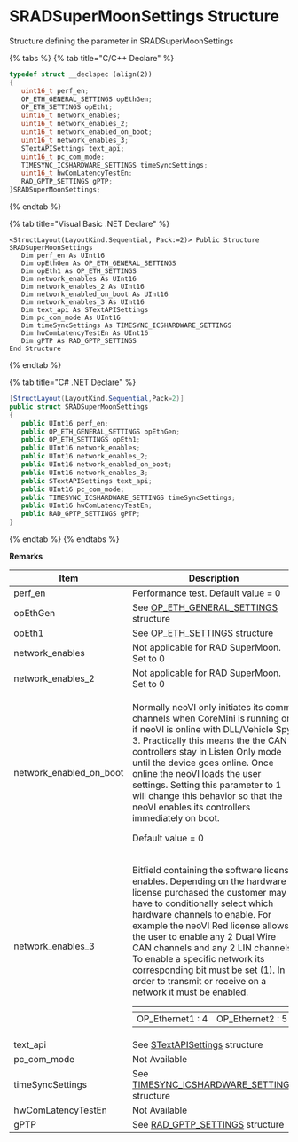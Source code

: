 # SRADSuperMoonSettings Structure

Structure defining the parameter in SRADSuperMoonSettings

{% tabs %}
{% tab title="C/C++ Declare" %}
```cpp
typedef struct __declspec (align(2))
{
   uint16_t perf_en;
   OP_ETH_GENERAL_SETTINGS opEthGen;
   OP_ETH_SETTINGS opEth1;
   uint16_t network_enables;
   uint16_t network_enables_2;
   uint16_t network_enabled_on_boot;
   uint16_t network_enables_3;
   STextAPISettings text_api;
   uint16_t pc_com_mode;
   TIMESYNC_ICSHARDWARE_SETTINGS timeSyncSettings;
   uint16_t hwComLatencyTestEn;
   RAD_GPTP_SETTINGS gPTP;
}SRADSuperMoonSettings;
```
{% endtab %}

{% tab title="Visual Basic .NET Declare" %}
```vbnet
<StructLayout(LayoutKind.Sequential, Pack:=2)> Public Structure SRADSuperMoonSettings
   Dim perf_en As UInt16
   Dim opEthGen As OP_ETH_GENERAL_SETTINGS
   Dim opEth1 As OP_ETH_SETTINGS
   Dim network_enables As UInt16
   Dim network_enables_2 As UInt16
   Dim network_enabled_on_boot As UInt16
   Dim network_enables_3 As UInt16
   Dim text_api As STextAPISettings
   Dim pc_com_mode As UInt16
   Dim timeSyncSettings As TIMESYNC_ICSHARDWARE_SETTINGS
   Dim hwComLatencyTestEn As UInt16
   Dim gPTP As RAD_GPTP_SETTINGS
End Structure
```
{% endtab %}

{% tab title="C# .NET Declare" %}
```csharp
[StructLayout(LayoutKind.Sequential,Pack=2)]
public struct SRADSuperMoonSettings
{
   public UInt16 perf_en;
   public OP_ETH_GENERAL_SETTINGS opEthGen;
   public OP_ETH_SETTINGS opEth1;
   public UInt16 network_enables;
   public UInt16 network_enables_2;
   public UInt16 network_enabled_on_boot;
   public UInt16 network_enables_3;
   public STextAPISettings text_api;
   public UInt16 pc_com_mode;
   public TIMESYNC_ICSHARDWARE_SETTINGS timeSyncSettings;
   public UInt16 hwComLatencyTestEn;
   public RAD_GPTP_SETTINGS gPTP;
}
```
{% endtab %}
{% endtabs %}

**Remarks**

| Item                       | Description                                                                                                                                                                                                                                                                                                                                                                                                                                                                                                                                                                                       |
| -------------------------- | ------------------------------------------------------------------------------------------------------------------------------------------------------------------------------------------------------------------------------------------------------------------------------------------------------------------------------------------------------------------------------------------------------------------------------------------------------------------------------------------------------------------------------------------------------------------------------------------------- |
| perf\_en                   | Performance test. Default value = 0                                                                                                                                                                                                                                                                                                                                                                                                                                                                                                                                                               |
| opEthGen                   | See [OP\_ETH\_GENERAL\_SETTINGS](sub-setting-structures-overview-intrepidcs-api/op\_eth\_general\_settings-structure.md) structure                                                                                                                                                                                                                                                                                                                                                                                                                                                                |
| opEth1                     | See [OP\_ETH\_SETTINGS](sub-setting-structures-overview-intrepidcs-api/ethernet\_settings-structure.md) structure                                                                                                                                                                                                                                                                                                                                                                                                                                                                                 |
| network\_enables           | Not applicable for RAD SuperMoon. Set to 0                                                                                                                                                                                                                                                                                                                                                                                                                                                                                                                                                        |
| network\_enables\_2        | Not applicable for RAD SuperMoon. Set to 0                                                                                                                                                                                                                                                                                                                                                                                                                                                                                                                                                        |
| network\_enabled\_on\_boot | <p>Normally neoVI only initiates its comm channels when CoreMini is running or if neoVI is online with DLL/Vehicle Spy 3. Practically this means the the CAN controllers stay in Listen Only mode until the device goes online. Once online the neoVI loads the user settings. Setting this parameter to 1 will change this behavior so that the neoVI enables its controllers immediately on boot.</p><p></p><p>Default value = 0</p>                                                                                                                                                            |
| network\_enables\_3        | <p>Bitfield containing the software license enables. Depending on the hardware license purchased the customer may have to conditionally select which hardware channels to enable. For example the neoVI Red license allows the user to enable any 2 Dual Wire CAN channels and any 2 LIN channels. To enable a specific network its corresponding bit must be set (1). In order to transmit or receive on a network it must be enabled.</p><table data-header-hidden><thead><tr><th></th><th></th></tr></thead><tbody><tr><td>OP_Ethernet1 : 4</td><td>OP_Ethernet2 : 5</td></tr></tbody></table> |
| text\_api                  | See [STextAPISettings](sub-setting-structures-overview-intrepidcs-api/stextapisettings-structure.md) structure                                                                                                                                                                                                                                                                                                                                                                                                                                                                                    |
| pc\_com\_mode              | Not Available                                                                                                                                                                                                                                                                                                                                                                                                                                                                                                                                                                                     |
| timeSyncSettings           | See [TIMESYNC\_ICSHARDWARE\_SETTINGS](sub-setting-structures-overview-intrepidcs-api/timesync\_icshardware\_settings-structure.md) structure                                                                                                                                                                                                                                                                                                                                                                                                                                                      |
| hwComLatencyTestEn         | Not Available                                                                                                                                                                                                                                                                                                                                                                                                                                                                                                                                                                                     |
| gPTP                       | See [RAD\_GPTP\_SETTINGS](sub-setting-structures-overview-intrepidcs-api/rad\_gptp\_settings-structure.md) structure                                                                                                                                                                                                                                                                                                                                                                                                                                                                              |
